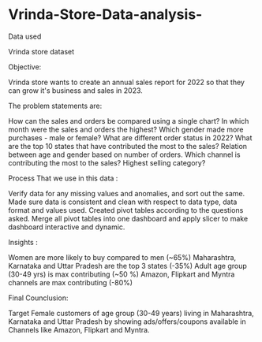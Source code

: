 # Vrinda-Store-Data-analysis-
Data used

Vrinda store dataset



Objective:

Vrinda store wants to create an annual sales report for 2022 so that they can grow
it's business and sales in 2023.



The problem statements are:

How can the sales and orders be compared using a single chart?
In which month were the sales and orders the highest?
Which gender made more purchases - male or female?
What are different order status in 2022?
What are the top 10 states that have contributed the most to the sales?
Relation between age and gender based on number of orders.
Which channel is contributing the most to the sales?
Highest selling category?



Process That we use in this data :

Verify data for any missing values and anomalies, and sort out the same.
Made sure data is consistent and clean with respect to data type, data format and values used.
Created pivot tables according to the questions asked.
Merge all pivot tables into one dashboard and apply slicer to make dashboard interactive and dynamic.



Insights :

Women are more likely to buy compared to men (~65%)
Maharashtra, Karnataka and Uttar Pradesh are the top 3 states (-35%) 
Adult age group (30-49 yrs) is max contributing (~50 %)
Amazon, Flipkart and Myntra channels are max contributing (-80%)



Final Counclusion:

Target Female customers of age group (30-49 years) living in Maharashtra, Karnataka and Uttar Pradesh by showing ads/offers/coupons
available in Channels  like Amazon, Flipkart and Myntra.

